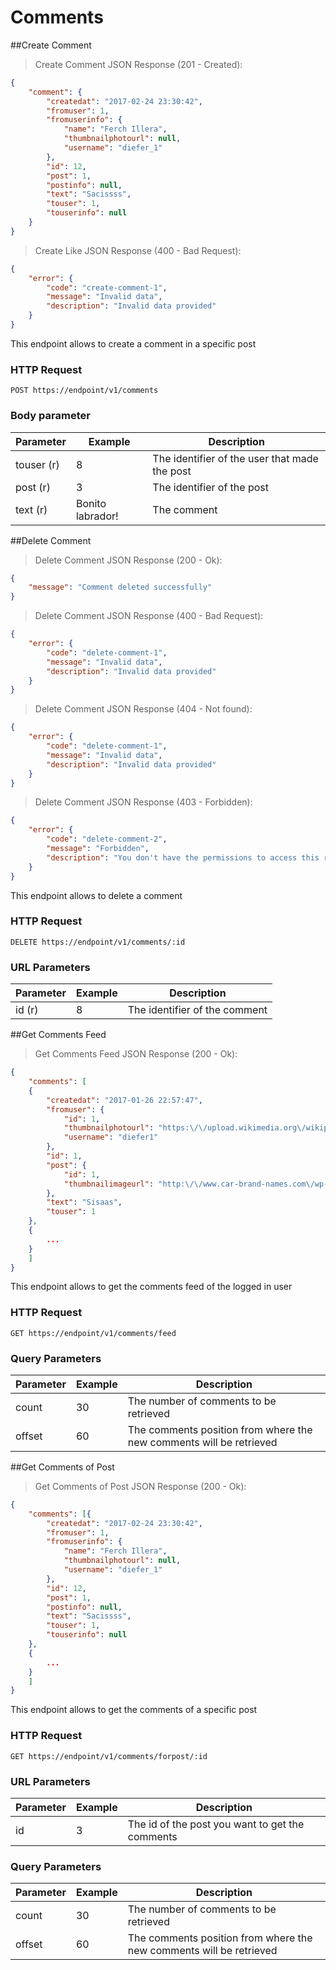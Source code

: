 # Comments

##Create Comment

> Create Comment JSON Response (201 - Created): 

```json
{
    "comment": {
        "createdat": "2017-02-24 23:30:42",
        "fromuser": 1,
        "fromuserinfo": {
            "name": "Ferch Illera",
            "thumbnailphotourl": null,
            "username": "diefer_1"
        },
        "id": 12,
        "post": 1,
        "postinfo": null,
        "text": "Sacissss",
        "touser": 1,
        "touserinfo": null
    }
}
```

> Create Like JSON Response (400 - Bad Request): 

```json
{
    "error": {
        "code": "create-comment-1",
        "message": "Invalid data",
        "description": "Invalid data provided"
    }
}
```

This endpoint allows to create a comment in a specific post 

### HTTP Request 

`POST https://endpoint/v1/comments`

### Body parameter 

Parameter | Example | Description
--------- | ------- | -----------
touser (r)| 8 | The identifier of the user that made the post
post (r) | 3 | The identifier of the post 
text (r) | Bonito labrador! | The comment











##Delete Comment

> Delete Comment JSON Response (200 - Ok):

```json
{
    "message": "Comment deleted successfully"
}
```

> Delete Comment JSON Response (400 - Bad Request):

```json
{
    "error": {
        "code": "delete-comment-1",
        "message": "Invalid data",
        "description": "Invalid data provided"
    }
}
```

> Delete Comment JSON Response (404 - Not found):

```json
{
    "error": {
        "code": "delete-comment-1",
        "message": "Invalid data",
        "description": "Invalid data provided"
    }
}
```

> Delete Comment JSON Response (403 - Forbidden):

```json
{
    "error": {
        "code": "delete-comment-2",
        "message": "Forbidden",
        "description": "You don't have the permissions to access this resource"
    }
}
```

This endpoint allows to delete a comment 

### HTTP Request 

`DELETE https://endpoint/v1/comments/:id`

### URL Parameters 

Parameter | Example | Description
--------- | ------- | -----------
id (r)| 8 | The identifier of the comment










##Get Comments Feed 

> Get Comments Feed JSON Response (200 - Ok): 

```json
{
    "comments": [
    {
        "createdat": "2017-01-26 22:57:47",
        "fromuser": {
            "id": 1,
            "thumbnailphotourl": "https:\/\/upload.wikimedia.org\/wikipedia\/en\/thumb\/a\/a3\/Audi_Logo.svg\/220px-Audi_Logo.svg.png",
            "username": "diefer1"
        },
        "id": 1,
        "post": {
            "id": 1,
            "thumbnailimageurl": "http:\/\/www.car-brand-names.com\/wp-content\/uploads\/2015\/04\/BMW-logo-2.jpg"
        },
        "text": "Sisaas",
        "touser": 1
    },
    {
        ...
    }
    ]
}
```

This endpoint allows to get the comments feed of the logged in user 

### HTTP Request 

`GET https://endpoint/v1/comments/feed`

### Query Parameters

Parameter | Example | Description
--------- | ------- | -----------
count| 30 | The number of comments to be retrieved 
offset | 60 | The comments position from where the new comments will be retrieved 









##Get Comments of Post 

> Get Comments of Post JSON Response (200 - Ok):

```json
{
    "comments": [{
        "createdat": "2017-02-24 23:30:42",
        "fromuser": 1,
        "fromuserinfo": {
            "name": "Ferch Illera",
            "thumbnailphotourl": null,
            "username": "diefer_1"
        },
        "id": 12,
        "post": 1,
        "postinfo": null,
        "text": "Sacissss",
        "touser": 1,
        "touserinfo": null
    },
    {
        ...
    }
    ]
}
```

This endpoint allows to get the comments of a specific post 

### HTTP Request 

`GET https://endpoint/v1/comments/forpost/:id`

### URL Parameters 

Parameter | Example | Description
--------- | ------- | -----------
id| 3 | The id of the post you want to get the comments

### Query Parameters 

Parameter | Example | Description
--------- | ------- | -----------
count| 30 | The number of comments to be retrieved 
offset | 60 | The comments position from where the new comments will be retrieved 









